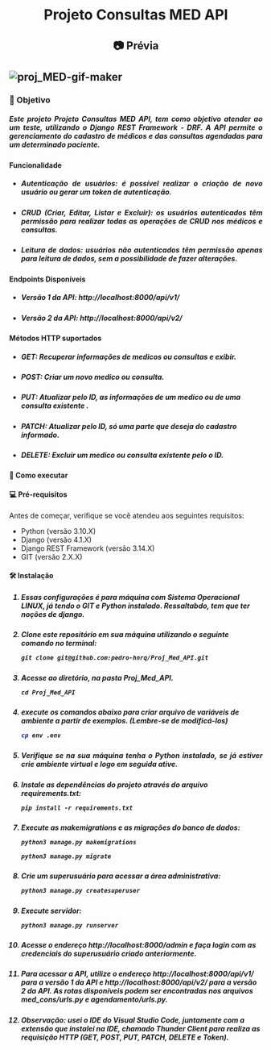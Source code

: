 <h1 align="center"> Projeto Consultas MED API </h1>

<h2 align="center">📷 Prévia <h2>

![proj_MED-gif-maker](https://github.com/pedro-hnrq/Proj_Med_API/assets/74242717/dfa82085-b1a0-48b4-be34-e90dcabc4d23)


<h3>🎯 Objetivo</h3>

<h5 align="justify">Este projeto Projeto Consultas MED API, tem como objetivo atender ao um teste, utilizando o Django REST Framework - DRF. A API permite o gerenciamento do cadastro de médicos e das consultas agendadas para um determinado paciente.</h5>

<h4>Funcionalidade</h4>

<ul>
<h5 align="justify"><li>Autenticação de usuários: é possível realizar o criação de novo usuário ou gerar um token de autenticação.</li></h5>
<h5 align="justify"><li>CRUD (Criar, Editar, Listar e Excluir): os usuários autenticados têm permissão para realizar todas as operações de CRUD nos médicos e consultas.</li></h5>
<h5 align="justify"><li>Leitura de dados: usuários não autenticados têm permissão apenas para leitura de dados, sem a possibilidade de fazer alterações.</li></h5>
</ul>

<h4>Endpoints Disponíveis</h4>
<ul>
<h5><li>Versão 1 da API: http://localhost:8000/api/v1/</li></h5>
<h5><li>Versão 2 da API: http://localhost:8000/api/v2/</li></h5>
</ul>

<h4>Métodos HTTP suportados</h4>
<ul>
<h5><li>GET: Recuperar informações de medicos ou consultas e exibir.</li></h5>
<h5><li>POST: Criar um novo medico ou consulta.</li></h5>
<h5><li>PUT: Atualizar pelo ID, as informações de um medico ou de uma consulta existente .</li></h5>
<h5><li>PATCH: Atualizar pelo ID, só uma parte que deseja do cadastro informado.</li></h5>
<h5><li>DELETE: Excluir um medico ou consulta existente pelo o ID.</li></h5>
</ul>

<h4> 🚀 Como executar </h4>

#### 💻 Pré-requisitos

Antes de começar, verifique se você atendeu aos seguintes requisitos:

- Python (versão 3.10.X)
- Django (versão 4.1.X)
- Django REST Framework (versão 3.14.X)
- GIT (versão 2.X.X)

#### 🛠️ Instalação

  
<ol>
<h5><li>Essas configurações é para máquina com Sistema Operacional LINUX, já tendo o GIT e Python instalado. Ressaltabdo, tem que ter noções de django.</li></h5>
<h5><li>Clone este repositório em sua máquina utilizando o seguinte comando no terminal: 
 
```
git clone git@github.com:pedro-hnrq/Proj_Med_API.git
```  
</li></h5>   
 <h5><li>Acesse ao diretório, na pasta Proj_Med_API.
  
```
cd Proj_Med_API
``` 
 </li></h5>

<h5><li>execute os comandos abaixo para criar arquivo de variáveis de ambiente a partir de exemplos. (Lembre-se de modificá-los)

```bash
cp env .env
```
</li></h5>

 <h5 align="justify"><li>Verifique se na sua máquina tenha o Python instalado, se já estiver crie ambiente virtual e logo em seguida ative. </li></h5>
  
<h5><li>Instale as dependências do projeto através do arquivo requirements.txt: 
  
```
pip install -r requirements.txt
```
</li></h5>

<h5><li>Execute as makemigrations e as migrações do banco de dados:

```
python3 manage.py makemigrations
```

```
python3 manage.py migrate
```
</li></h5>  

<h5><li>Crie um superusuário para acessar a área administrativa:
  
```
python3 manage.py createsuperuser
```
</li></h5>  

<h5><li>Execute servidor:  
  
```
python3 manage.py runserver
```
</li></h5>  
<h5><li>Acesse o endereço http://localhost:8000/admin e faça login com as credenciais do superusuário criado anteriormente.</li></h5>

<h5><li>Para acessar a API, utilize o endereço http://localhost:8000/api/v1/ para a versão 1 da API e http://localhost:8000/api/v2/ para a versão 2 da API. As rotas disponíveis podem ser encontradas nos arquivos med_cons/urls.py e agendamento/urls.py.</li></h5> 
  
<h5><li>Observação: usei o IDE do Visual Studio Code, juntamente com a extensão que instalei na IDE, chamado Thunder Client para realiza as requisição HTTP (GET, POST, PUT, PATCH, DELETE e Token).</li></h5>
</ol>

